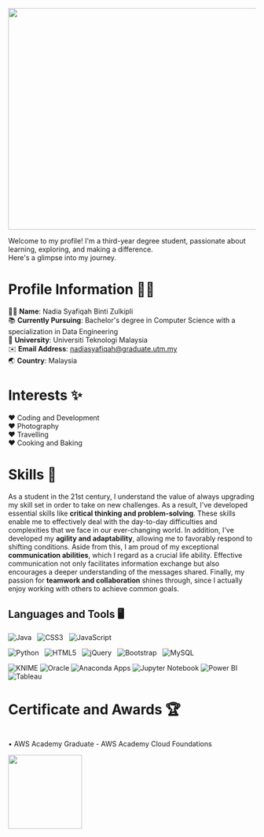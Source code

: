 <div align="center">
   <img src="https://github.com/drshahizan/HPDP/assets/87573002/6018ea29-2ad8-4235-89d3-b0a5ce545682" width="800" height="450">
</div>

Welcome to my profile! I'm a third-year degree student, passionate about learning, exploring, and making a difference.  
Here's a glimpse into my journey.

# Profile Information 👩‍💻
🙋‍♀ **Name**: Nadia Syafiqah Binti Zulkipli  
📚 **Currently Pursuing**: Bachelor's degree in Computer Science with a specialization in Data Engineering  
🏫 **University**: Universiti Teknologi Malaysia  
✉️ **Email Address**: nadiasyafiqah@graduate.utm.my  
🌏 **Country**: Malaysia

# Interests ✨
♥ Coding and Development  
♥ Photography  
♥ Travelling  
♥ Cooking and Baking

# Skills :dart:
As a student in the 21st century, I understand the value of always upgrading my skill set in order to take on new challenges. As a result, I've developed essential skills like **critical thinking and problem-solving**. These skills enable me to effectively deal with the day-to-day difficulties and complexities that we face in our ever-changing world. In addition, I've developed my **agility and adaptability**, allowing me to favorably respond to shifting conditions. Aside from this, I am proud of my exceptional **communication abilities**, which I regard as a crucial life ability. Effective communication not only facilitates information exchange but also encourages a deeper understanding of the messages shared. Finally, my passion for **teamwork and collaboration** shines through, since I actually enjoy working with others to achieve common goals.

## Languages and Tools :desktop_computer:
![Java](https://img.shields.io/badge/-Java-black?logo=java&style=social)&nbsp;&nbsp;
![CSS3](https://img.shields.io/badge/-CSS3-black?logo=css3&style=social)&nbsp;&nbsp;
![JavaScript](https://img.shields.io/badge/-JavaScript-black?logo=javascript&style=social)&nbsp;&nbsp;

![Python](https://img.shields.io/badge/-Python-black?logo=Python&style=social)&nbsp;&nbsp;
![HTML5](https://img.shields.io/badge/-HTML5-black?logo=html5&style=social)&nbsp;&nbsp;
![jQuery](https://img.shields.io/badge/-jQuery-black?logo=jquery&style=social)&nbsp;&nbsp;
![Bootstrap](https://img.shields.io/badge/-Bootstrap-black?logo=bootstrap&style=social)&nbsp;&nbsp;
![MySQL](https://img.shields.io/badge/-MySQL-black?logo=mysql&style=social)&nbsp;&nbsp;  

![KNIME](https://img.shields.io/badge/KNIME-Apps-blue?style=for-the-badge&logo=knime)
![Oracle](https://img.shields.io/badge/Oracle-red?style=for-the-badge&logo=oracle)
![Anaconda Apps](https://img.shields.io/badge/Anaconda-green?style=for-the-badge&logo=anaconda)
![Jupyter Notebook](https://img.shields.io/badge/Jupyter-Notebook-orange?style=for-the-badge&logo=jupyter)
![Power BI](https://img.shields.io/badge/Power%20BI-yellow?style=for-the-badge&logo=powerbi)
![Tableau](https://img.shields.io/badge/Tableau-blue?style=for-the-badge&logo=tableau)

# Certificate and Awards :trophy:
<p style="display: inline-block; vertical-align: middle;">• AWS Academy Graduate - AWS Academy Cloud Foundations</p>
<img src="https://github.com/drshahizan/HPDP/assets/87573002/f469208f-c3ec-425a-8730-657241f8fb92" width="150" height="150" style="display: inline-block;">






